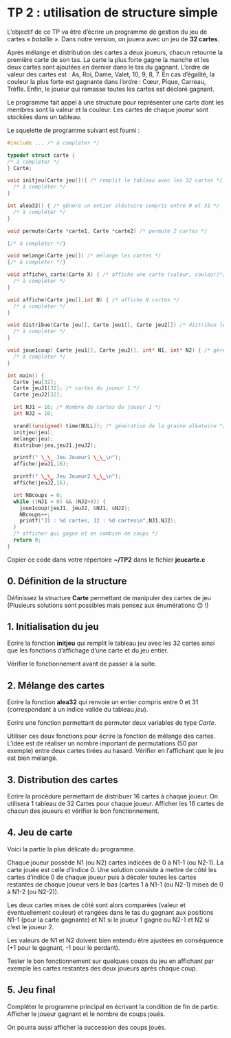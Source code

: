 # TP 2 : utilisation de structure simple

L’objectif de ce TP va être d’écrire un programme de gestion du jeu de cartes « *bataille* ». Dans notre version, on jouera avec un jeu de **32 cartes**.

Après mélange et distribution des cartes a deux joueurs, chacun retourne la première carte de son tas. La carte la plus forte gagne la manche et les deux cartes sont ajoutées en dernier dans le tas du gagnant. L’ordre de valeur des cartes est : As, Roi, Dame, Valet, 10, 9, 8, 7. En cas d’égalité, la couleur la plus forte est gagnante dans l’ordre : Cœur, Pique, Carreau, Trèfle.
Enfin, le joueur qui ramasse toutes les cartes est déclaré gagnant.

Le programme fait appel à une structure pour représenter une carte dont les membres sont la valeur et la couleur. Les cartes de chaque joueur sont stockées dans un tableau.

Le squelette de programme suivant est fourni :
```c
#include ... /* à compléter */

typedef struct carte {
/* à compléter */
} Carte;

void initjeu(Carte jeu[]){ /* remplit le tableau avec les 32 cartes */
  /* à compléter */
}

int alea32() { /* génère un entier aléatoire compris entre 0 et 31 */
  /* à compléter */
}

void permute(Carte *carte1, Carte *carte2) /* permute 2 cartes */

{/* à compléter */}

void melange(Carte jeu[]) /* mélange les cartes */
{/* à compléter */}

void affiche\_carte(Carte X) { /* affiche une carte (valeur, couleur)*/
  /* à compléter */
}

void affiche(Carte jeu[],int N) { /* affiche N cartes */
  /* à compléter */
}

void distribue(Carte jeu[], Carte jeu1[], Carte jeu2[]) /* distribue les cartes aux deux joueurs */
  /* à compléter */
}

void joue1coup( Carte jeu1[], Carte jeu2[], int* N1, int* N2) { /* gère le résultat d’une bataille (1 coup) */
  /* à compléter */
}

int main() {
  Carte jeu[32];
  Carte jeuJ1[32]; /* cartes du joueur 1 */
  Carte jeuJ2[32];

  int NJ1 = 16; /* Nombre de cartes du joueur 1 */
  int NJ2 = 16;

  srand((unsigned) time(NULL)); /* génération de la graine aléatoire */
  initjeu(jeu);
  melange(jeu);
  distribue(jeu,jeuJ1,jeuJ2);

  printf(" \_\_ Jeu Joueur1 \_\_\n");
  affiche(jeuJ1,16);

  printf(" \_\_ Jeu Joueur2 \_\_\n");
  affiche(jeuJ2,16);

  int NBcoups = 0;
  while ((NJ1 > 0) && (NJ2>0)) {
    joue1coup(jeuJ1, jeuJ2, &NJ1, &NJ2);
    NBcoups++;
    printf("J1 : %d cartes, J2 : %d cartes\n",NJ1,NJ2);
  }
  /* afficher qui gagne et en combien de coups */
  return 0;
}
```
Copier ce code dans votre répertoire **~/TP2** dans le fichier **jeucarte.c**

## 0. Définition de la structure
Définissez la structure **Carte** permettant de manipuler des cartes de jeu (Plusieurs solutions sont possibles mais pensez aux énumérations 😊 !)

## 1. Initialisation du jeu
Ecrire la fonction **initjeu** qui remplit le tableau jeu avec les 32 cartes ainsi que les fonctions d’affichage d’une carte et du jeu entier.

Vérifier le fonctionnement avant de passer à la suite.

## 2. Mélange des cartes
Ecrire la fonction **alea32** qui renvoie un entier compris entre 0 et 31 (correspondant à un indice valide du tableau *jeu*).

Ecrire une fonction permettant de permuter deux variables de type *Carte*.

Utiliser ces deux fonctions pour écrire la fonction de mélange des cartes. L’idée est de réaliser un nombre important de permutations (50 par exemple) entre deux cartes tirées au hasard. Vérifier en l’affichant que le jeu est bien mélangé.

## 3. Distribution des cartes
Ecrire la procédure permettant de distribuer 16 cartes à chaque joueur. On utilisera 1 tableau de 32 Cartes pour chaque joueur. Afficher les 16 cartes de chacun des joueurs et vérifier le bon fonctionnement.

## 4. Jeu de carte
Voici la partie la plus délicate du programme.

Chaque joueur possède N1 (ou N2) cartes indicées de 0 à N1-1 (ou N2-1). La carte jouée est celle d’indice 0. Une solution consiste à mettre de côté les cartes d’indice 0 de chaque joueur puis à décaler toutes les cartes restantes de chaque joueur vers le bas (cartes 1 à N1-1 (ou N2-1) mises de 0 à N1-2 (ou N2-2)).

Les deux cartes mises de côté sont alors comparées (valeur et éventuellement couleur) et rangées dans le tas du gagnant aux positions N1-1 (pour la carte gagnante) et N1 si le joueur 1 gagne ou N2-1 et N2 si c’est le joueur 2.

Les valeurs de N1 et N2 doivent bien entendu être ajustées en conséquence (+1 pour le gagnant, -1 pour le perdant).

Tester le bon fonctionnement sur quelques coups du jeu en affichant par exemple les cartes restantes des deux joueurs après chaque coup.

## 5. Jeu final
Compléter le programme principal en écrivant la condition de fin de partie.
Afficher le joueur gagnant et le nombre de coups joués.

On pourra aussi afficher la succession des coups joués.


